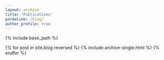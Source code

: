 ```yaml
---
layout: archive
title: "Publications"
permalink: /blog/
author_profile: true
---
```


{% include base_path %}

{% for post in site.blog reversed %}
  {% include archive-single.html %}
{% endfor %}

